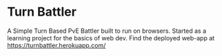 # Turn Battler
A Simple Turn Based PvE Battler built to run on browsers.
Started as a learning project for the basics of web dev.
Find the deployed web-app at https://turnbattler.herokuapp.com/